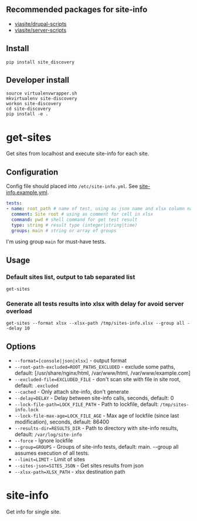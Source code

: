 ## Recommended packages for site-info
- [viasite/drupal-scripts](https://github.com/viasite/drupal-scripts)
- [viasite/server-scripts](https://github.com/viasite/server-scripts)

## Install
```
pip install site_discovery
```

## Developer install
```
source virtualenvwrapper.sh
mkvirtualenv site-discovery
workon site-discovery
cd site-discovery
pip install -e .
```

# get-sites
Get sites from localhost and execute site-info for each site.

## Configuration
Config file should placed into `/etc/site-info.yml`. See [site-info.example.yml](site-info.example.yml).
``` yaml
tests:
- name: root_path # name of test, using as json name and xlsx column name
  comment: Site root # using as comment for cell in xlsx
  command: pwd # shell command for get test result
  type: string # result type (integer|string|time)
  groups: main # string or array of groups
```

I'm using group `main` for must-have tests.


## Usage
### Default sites list, output to tab separated list
```
get-sites
```

### Generate all tests results into xlsx with delay for avoid server overload
```
get-sites --format xlsx --xlsx-path /tmp/sites-info.xlsx --group all --delay 10
```

## Options
- `--format=[console|json|xlsx]` - output format
- `--root-path-excluded=ROOT_PATHS_EXCLUDED` - exclude some paths, default: [/usr/share/nginx/html, /var/www/html, /var/www/example.com]
- `--excluded-file=EXCLUDED_FILE` - don't scan site with file in site root, default: `.excluded`
- `--cached` - Only attach site-info, don't generate
- `--delay=DELAY` - Delay between site-info calls, seconds, default: 0
- `--lock-file-path=LOCK_FILE_PATH` - Path to lockfile, default: `/tmp/sites-info.lock`
- `--lock-file-max-age=LOCK_FILE_AGE` - Max age of lockfile (since last modification), seconds, default: 86400
- `--results-dir=RESULTS_DIR` - Path to directory with site-info results, default: `/var/log/site-info`
- `--force` - Ignore lockfile
- `--group=GROUPS` - Groups of site-info tests, default: main. --group all assumes execution of all tests.
- `--limit=LIMIT` - Limit of sites
- `--sites-json=SITES_JSON` - Get sites results from json
- `--xlsx-path=XLSX_PATH` - xlsx destination path


# site-info
Get info for single site.